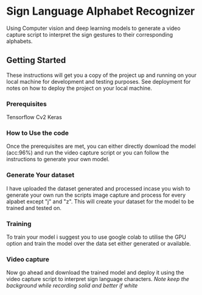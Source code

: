 # Sign Language Alphabet Recognizer

Using Computer vision and deep learning models to generate a video capture script to interpret the sign gestures to their corresponding alphabets.

## Getting Started

These instructions will get you a copy of the project up and running on your local machine for development and testing purposes. See deployment for notes on how to deploy the project on your local machine.

### Prerequisites

Tensorflow
Cv2
Keras

### How to Use the code

Once the prerequisites are met, you can either directly download the model (acc:96%) and run the video capture script or you can follow the instructions to generate your own model.
 
### Generate Your dataset
I have uploaded the dataset generated and processed incase you wish to generate your own run the scripts image capture and process for every alpabet except "j" and "z". This will create your dataset for the model to be trained and tested on.

### Training
To train your model i suggest you to use google colab to utilise the GPU option and train the model over the data set either generated or available.

### Video capture 
Now go ahead and download the trained model and deploy it using the video capture script to interpret sign language characters.
*Note keep the background while recording solid and better if white*



